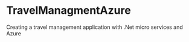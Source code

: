 # TravelManagmentAzure
Creating a travel management application with .Net micro services and Azure 
